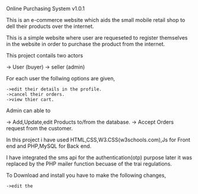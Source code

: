 Online Purchasing System v1.0.1

This is an e-commerce website which aids the small mobile retail shop to dell their products over the internet.

This is a simple website where user are requeseted to register themselves in the website in order to purchase the product from the internet.

This project contails two actors 

  -> User (buyer)
  -> seller (admin)
  
  For each user the follwing options are given,
  
    ->edit their details in the profile.
    ->cancel their orders.
    ->view thier cart.
 
 Admin can able to 
  
  -> Add,Update,edit Products to/from the database.
  -> Accept Orders request from the customer.
  
  In this project i have used HTML,CSS,W3.CSS(w3schools.com),Js for Front end and PHP,MySQL for Back end.
  
  I have integrated the sms api for the authentication(otp) purpose later it was replaced by the PHP mailer function becuase of the trai regulations.
  
  To Download and install you have to make the following changes,
  
    ->edit the 
